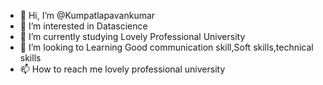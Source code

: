 - 👋 Hi, I’m @Kumpatlapavankumar
- 👀 I’m interested in Datascience
- 🌱 I’m currently studying Lovely Professional University
- 💞️ I’m looking to Learning Good communication skill,Soft skills,technical skills
- 📫 How to reach me lovely professional university 
<!---
Kumpatlapavankumar is a ✨ special ✨ repository because its `README.md` (this file) appears on your GitHub profile.
You can click the Preview link to take a look at your changes.
--->
